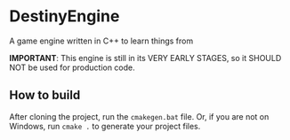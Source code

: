 # DestinyEngine
A game engine written in C++ to learn things from

**IMPORTANT**: This engine is still in its VERY EARLY STAGES, so it SHOULD NOT be used for production code. 

## How to build
After cloning the project, run the `cmakegen.bat` file. Or, if you are not on Windows, run `cmake .` to generate your project files.
